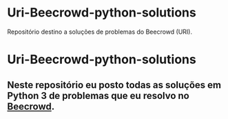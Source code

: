 # Uri-Beecrowd-python-solutions
Repositório destino a soluções de problemas do Beecrowd (URI).
# Uri-Beecrowd-python-solutions
## Neste repositório eu posto todas as soluções em Python 3 de problemas que eu resolvo no [Beecrowd](https://www.beecrowd.com.br/).